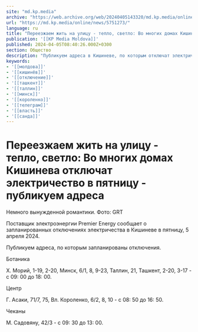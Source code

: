 ```yaml
---
site: "md.kp.media"
archive: "https://web.archive.org/web/20240405143320/md.kp.media/online/news/5751273/"
url: "https://md.kp.media/online/news/5751273/"
language: ru
title: "Переезжаем жить на улицу - тепло, светло: Во многих домах Кишинева отключат электричество в пятницу - публикуем адреса"
publication: '[[KP Media Moldova]]'
published: 2024-04-05T08:40:26.000Z+0300
section: Общество
description: "Публикуем адреса в Кишиневе, по которым отключат электричество в пятницу, 5 апреля 2024"
keywords:
- '[[молдова]]'
- '[[кишинёв]]'
- '[[отключение]]'
- '[[ташкент]]'
- '[[таллин]]'
- '[[минск]]'
- '[[короленко]]'
- '[[телеграм]]'
- '[[власть]]'
- '[[санда]]'
---
```


# Переезжаем жить на улицу - тепло, светло: Во многих домах Кишинева отключат электричество в пятницу - публикуем адреса

Немного вынужденной романтики. Фото: GRT

Поставщик электроэнергии Premier Energy сообщает о запланированных отключениях электричества в Кишиневе в пятницу, 5 апреля 2024.

Публикуем адреса, по которым запланированы отключения.

Ботаника

Х. Морий, 1-19, 2-20, Минск, 6/1, 8, 9-23, Таллин, 21, Ташкент, 2-20, 3-17 - с 09: 00 до 18: 00.

Центр

Г. Асаки, 71/7, 75, Вл. Короленко, 6/2, 8, 10 - с 08: 50 до 16: 50.

Чеканы

М. Садовяну, 42/3 - с 09: 30 до 13: 00.